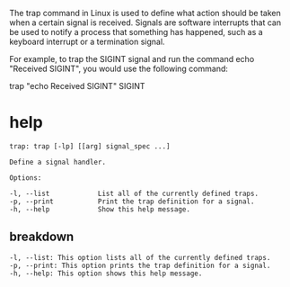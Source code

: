 The trap command in Linux is used to define what action should be taken when a certain signal is received. Signals are software interrupts that can be used to notify a process that something has happened, such as a keyboard interrupt or a termination signal.

For example, to trap the SIGINT signal and run the command echo "Received SIGINT", you would use the following command:

trap "echo Received SIGINT" SIGINT

# help 

```
trap: trap [-lp] [[arg] signal_spec ...]

Define a signal handler.

Options:

-l, --list            List all of the currently defined traps.
-p, --print           Print the trap definition for a signal.
-h, --help            Show this help message.
```



## breakdown

```
-l, --list: This option lists all of the currently defined traps.
-p, --print: This option prints the trap definition for a signal.
-h, --help: This option shows this help message.
```